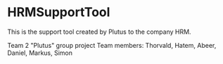 # HRMSupportTool
This is the support tool created by Plutus to the company HRM.

Team 2 "Plutus" group project
Team members: Thorvald, Hatem, Abeer, Daniel, Markus, Simon
